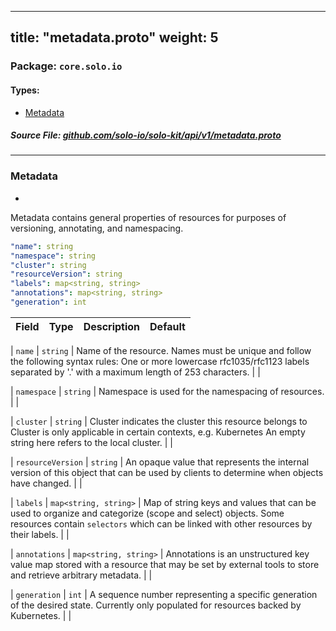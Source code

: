
---
title: "metadata.proto"
weight: 5
---

<!-- Code generated by solo-kit. DO NOT EDIT. -->


### Package: `core.solo.io` 
#### Types:


- [Metadata](#metadata)
  



##### Source File: [github.com/solo-io/solo-kit/api/v1/metadata.proto](https://github.com/solo-io/solo-kit/blob/master/api/v1/metadata.proto)





---
### Metadata

 
*
Metadata contains general properties of resources for purposes of versioning, annotating, and namespacing.

```yaml
"name": string
"namespace": string
"cluster": string
"resourceVersion": string
"labels": map<string, string>
"annotations": map<string, string>
"generation": int

```

| Field | Type | Description | Default |
| ----- | ---- | ----------- |----------- | 



| `name` | `string` |  Name of the resource. Names must be unique and follow the following syntax rules: One or more lowercase rfc1035/rfc1123 labels separated by '.' with a maximum length of 253 characters.  |  |



| `namespace` | `string` |  Namespace is used for the namespacing of resources.  |  |



| `cluster` | `string` |  Cluster indicates the cluster this resource belongs to Cluster is only applicable in certain contexts, e.g. Kubernetes An empty string here refers to the local cluster.  |  |



| `resourceVersion` | `string` |  An opaque value that represents the internal version of this object that can be used by clients to determine when objects have changed.  |  |



| `labels` | `map<string, string>` |  Map of string keys and values that can be used to organize and categorize (scope and select) objects. Some resources contain `selectors` which can be linked with other resources by their labels.  |  |



| `annotations` | `map<string, string>` |  Annotations is an unstructured key value map stored with a resource that may be set by external tools to store and retrieve arbitrary metadata.  |  |



| `generation` | `int` |  A sequence number representing a specific generation of the desired state. Currently only populated for resources backed by Kubernetes.  |  |





<!-- Start of HubSpot Embed Code -->
<script type="text/javascript" id="hs-script-loader" async defer src="//js.hs-scripts.com/5130874.js"></script>
<!-- End of HubSpot Embed Code -->

